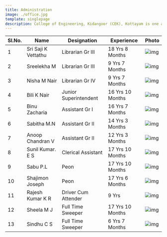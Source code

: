 ```yaml
---
title: Administration
image: ./office.jpg
template: singlepage
description: College of Engineering, Kidangoor (CEK), Kottayam is one among the premier institutions in the state. The college is governed by the Co-operative Academy of Professional Education established by the Government of Kerala. The admissions are based on the rank obtained by the students in the State Entrance examinations and functioning of the college is according to the rules and regulations formulated by the Government of Kerala.
---
```



| Sl.No. | Name | Designation | Experience | Photo |  
|--------|---------------------|-----------------------|------------------|-------|
| 1 | Sri Saji K Vettathu | Librarian Gr III | 18 Yrs 8 Months | ![img](saji.jpg)  |
| 2 | Sreelekha M | Librarian Gr III | 9 Yrs 7 Months | ![img](sreeleka.jpg)  |
| 3 | Nisha M Nair | Librarian Gr IV | 9 Yrs 7 Months | ![img](nisha.jpg)  |
| 4 | Bili K Nair | Junior Superintendent | 16 Yrs 10 Months | ![img](bili.jpg)  |
| 5 | Binu Zacharia | Assistant Gr I | 16 Yrs 7 Months | ![img](binu.jpg)  |
| 6 | Sabitha M.N | Assistant Gr II | 14 Yrs 3 Months | ![img](sabitha.jpg)  |
| 7 | Anoop Chandran V | Assistant Gr II | 12 Yrs 3 Months | ![img](anoop.jpg)  |
| 8 | Sunil Kumar. E S | Clerical Assistant | 17 Yrs 10 Months | ![img](sunil.jpg)  |
| 9 | Sabu P.L | Peon | 17 Yrs 10 Months | ![img](sabu.jpg)  |
| 10 | Shajimon Joseph | Peon | 17 Yrs 6 Months | ![img](shajimon.jpg)  |
| 11 | Rajesh Kumar K R | Driver Cum Attender | 9 Yrs | ![img](images.jpg)  |
| 12 | Sheela M J | Full Time Sweeper | 17 Yrs 10 Months | ![img](image.jpg)  |
| 13 | Sindhu C S | Full Time Sweeper | 6 Yrs 7 Months | ![img](image.jpg)  |
